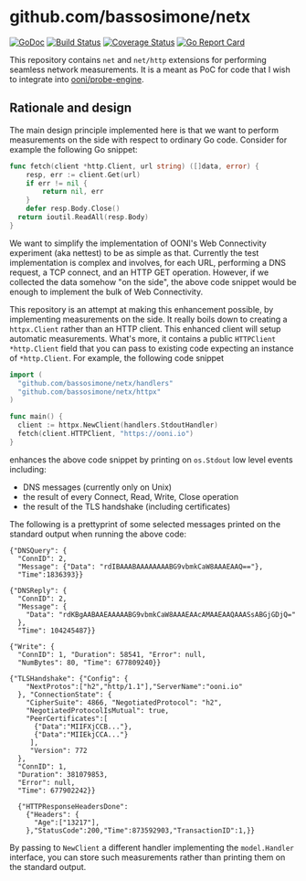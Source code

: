 # github.com/bassosimone/netx

[![GoDoc](https://godoc.org/github.com/bassosimone/netx?status.svg)](https://godoc.org/github.com/bassosimone/netx) [![Build Status](https://travis-ci.org/bassosimone/netx.svg?branch=master)](https://travis-ci.org/bassosimone/netx) [![Coverage Status](https://coveralls.io/repos/github/bassosimone/netx/badge.svg?branch=master)](https://coveralls.io/github/bassosimone/netx?branch=master) [![Go Report Card](https://goreportcard.com/badge/github.com/bassosimone/netx)](https://goreportcard.com/report/github.com/bassosimone/netx)

This repository contains `net` and `net/http` extensions for performing
seamless network measurements. It is a meant as PoC for code that I wish to
integrate into [ooni/probe-engine](https://github.com/ooni/probe-engine).

## Rationale and design

The main design principle implemented here is that we want to perform
measurements on the side with respect to ordinary Go code. Consider for
example the following Go snippet:

```Go
func fetch(client *http.Client, url string) ([]data, error) {
	resp, err := client.Get(url)
	if err != nil {
		return nil, err
	}
	defer resp.Body.Close()
  return ioutil.ReadAll(resp.Body)
}
```

We want to simplify the implementation of OONI's Web Connectivity
experiment (aka nettest) to be as simple as that. Currently the
test implementation is complex and involves, for each URL, performing
a DNS request, a TCP connect, and an HTTP GET operation. However, if
we collected the data somehow "on the side", the above code snippet
would be enough to implement the bulk of Web Connectivity.

This repository is an attempt at making this enhancement possible, by
implementing measurements on the side. It really boils down to creating
a `httpx.Client` rather than an HTTP client. This enhanced client will
setup automatic measurements. What's more, it contains a public
`HTTPClient *http.Client` field that you can pass to existing code
expecting an instance of `*http.Client`. For example, the following
code snippet

```Go
import (
  "github.com/bassosimone/netx/handlers"
  "github.com/bassosimone/netx/httpx"
)

func main() {
  client := httpx.NewClient(handlers.StdoutHandler)
  fetch(client.HTTPClient, "https://ooni.io")
}
```

enhances the above code snippet by printing on `os.Stdout` low
level events including:

* DNS messages (currently only on Unix)
* the result of every Connect, Read, Write, Close operation
* the result of the TLS handshake (including certificates)

The following is a prettyprint of some selected messages
printed on the standard output when running the above code:

```
{"DNSQuery": {
  "ConnID": 2,
  "Message": {"Data": "rdIBAAABAAAAAAAABG9vbmkCaW8AAAEAAQ=="},
  "Time":1836393}}

{"DNSReply": {
  "ConnID": 2,
  "Message": {
    "Data": "rdKBgAABAAEAAAAABG9vbmkCaW8AAAEAAcAMAAEAAQAAASsABGjGDjQ="
  },
  "Time": 104245487}}

{"Write": {
  "ConnID": 1, "Duration": 58541, "Error": null,
  "NumBytes": 80, "Time": 677809240}}

{"TLSHandshake": {"Config": {
    "NextProtos":["h2","http/1.1"],"ServerName":"ooni.io"
  }, "ConnectionState": {
    "CipherSuite": 4866, "NegotiatedProtocol": "h2",
    "NegotiatedProtocolIsMutual": true,
    "PeerCertificates":[
      {"Data":"MIIFXjCCB..."},
      {"Data":"MIIEkjCCA..."}
     ],
     "Version": 772
  },
  "ConnID": 1,
  "Duration": 381079853,
  "Error": null,
  "Time": 677902242}}

  {"HTTPResponseHeadersDone":
    {"Headers": {
      "Age":["13217"],
    },"StatusCode":200,"Time":873592903,"TransactionID":1,}}
```

By passing to `NewClient` a different handler implementing the
`model.Handler` interface, you can store such measurements rather
than printing them on the standard output.